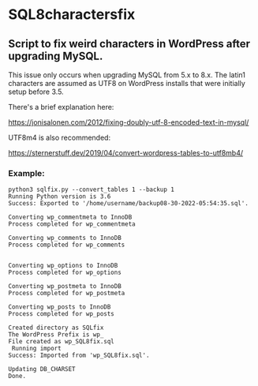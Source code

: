 # SQL8charactersfix

## Script to fix weird characters in WordPress after upgrading MySQL.

This issue only occurs when upgrading MySQL from 5.x to 8.x. The latin1 characters are assumed as UTF8 on WordPress installs that were initially setup before 3.5.

There's a brief explanation here:

https://jonisalonen.com/2012/fixing-doubly-utf-8-encoded-text-in-mysql/

UTF8m4 is also recommended:

https://sternerstuff.dev/2019/04/convert-wordpress-tables-to-utf8mb4/


### Example:

    python3 sqlfix.py --convert_tables 1 --backup 1
    Running Python version is 3.6
    Success: Exported to '/home/username/backup08-30-2022-05:54:35.sql'.

    Converting wp_commentmeta to InnoDB
    Process completed for wp_commentmeta

    Converting wp_comments to InnoDB
    Process completed for wp_comments


    Converting wp_options to InnoDB
    Process completed for wp_options

    Converting wp_postmeta to InnoDB
    Process completed for wp_postmeta

    Converting wp_posts to InnoDB
    Process completed for wp_posts

    Created directory as SQLfix
    The WordPress Prefix is wp_
    File created as wp_SQL8fix.sql
     Running import
    Success: Imported from 'wp_SQL8fix.sql'.

    Updating DB_CHARSET
    Done.
